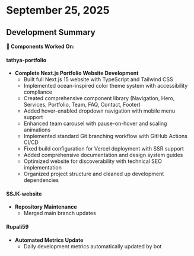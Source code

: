 # September 25, 2025

## Development Summary

**🔧 Components Worked On:**

#### **tathya-portfolio**
- **Complete Next.js Portfolio Website Development**
  - Built full Next.js 15 website with TypeScript and Tailwind CSS
  - Implemented ocean-inspired color theme system with accessibility compliance
  - Created comprehensive component library (Navigation, Hero, Services, Portfolio, Team, FAQ, Contact, Footer)
  - Added hover-enabled dropdown navigation with mobile menu support
  - Enhanced team carousel with pause-on-hover and scaling animations
  - Implemented standard Git branching workflow with GitHub Actions CI/CD
  - Fixed build configuration for Vercel deployment with SSR support
  - Added comprehensive documentation and design system guides
  - Optimized website for discoverability with technical SEO implementation
  - Organized project structure and cleaned up development dependencies

#### **SSJK-website**
- **Repository Maintenance**
  - Merged main branch updates

#### **Rupali59**
- **Automated Metrics Update**
  - Daily development metrics automatically updated by bot
